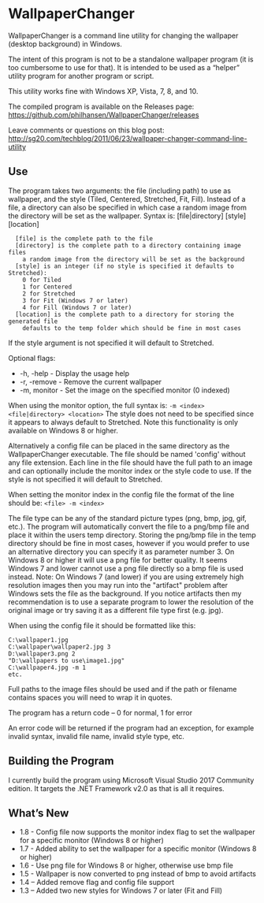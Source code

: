 WallpaperChanger
================

WallpaperChanger is a command line utility for changing the wallpaper (desktop background) in Windows.

The intent of this program is not to be a standalone wallpaper program (it is too cumbersome to use for that). It is intended to be used as a “helper” utility program for another program or script.

This utility works fine with Windows XP, Vista, 7, 8, and 10.

The compiled program is available on the Releases page: https://github.com/philhansen/WallpaperChanger/releases

Leave comments or questions on this blog post: http://sg20.com/techblog/2011/06/23/wallpaper-changer-command-line-utility

## Use

The program takes two arguments: the file (including path) to use as wallpaper, and the style (Tiled, Centered, Stretched, Fit, Fill). Instead of a file, a directory can also be specified in which case a random image from the directory will be set as the wallpaper.
Syntax is: [file|directory] [style] [location]

```
  [file] is the complete path to the file
  [directory] is the complete path to a directory containing image files
    a random image from the directory will be set as the background
  [style] is an integer (if no style is specified it defaults to Stretched):
    0 for Tiled
    1 for Centered
    2 for Stretched
    3 for Fit (Windows 7 or later)
    4 for Fill (Windows 7 or later)
  [location] is the complete path to a directory for storing the generated file
    defaults to the temp folder which should be fine in most cases
```

If the style argument is not specified it will default to Stretched.

Optional flags:
*   -h, -help   - Display the usage help
*   -r, -remove - Remove the current wallpaper
*   -m, monitor <index> - Set the image on the specified monitor (0 indexed)

When using the monitor option, the full syntax is: `-m <index> <file|directory> <location>`  The style does not need to be specified since it appears to always default to Stretched.  Note this functionality is only available on Windows 8 or higher.

Alternatively a config file can be placed in the same directory as the 
WallpaperChanger executable. The file should be named 'config' without 
any file extension.  Each line in the file should have the full path to 
an image and can optionally include the monitor index or the style code to use.  If the style
is not specified it will default to Stretched.

When setting the monitor index in the config file the format of the line should be: `<file> -m <index>`

The file type can be any of the standard picture types (png, bmp, jpg, gif, etc.). The program will automatically convert the file to a png/bmp file and place it within the users temp directory. Storing the png/bmp file in the temp directory should be fine in most cases, however if you would prefer to use an alternative directory you can specify it as parameter number 3.  On Windows 8 or higher it will use a png file for better quality.  It seems Windows 7 and lower cannot use a png file directly so a bmp file is used instead.  Note: On Windows 7 (and lower) if you are using extremely high resolution images then you may run into the "artifact" problem after Windows sets the file as the background.  If you notice artifacts then my recommendation is to use a separate program to lower the resolution of the original image or try saving it as a different file type first (e.g. jpg).

When using the config file it should be formatted like this:

```
C:\wallpaper1.jpg
C:\wallpaper\wallpaper2.jpg 3
D:\wallpaper3.png 2
"D:\wallpapers to use\image1.jpg"
C:\wallpaper4.jpg -m 1
etc.
```

Full paths to the image files should be used and if the path or filename contains spaces you will need to wrap it in quotes.

The program has a return code – 0 for normal, 1 for error

An error code will be returned if the program had an exception, for example invalid syntax, invalid file name, invalid style type, etc.

## Building the Program

I currently build the program using Microsoft Visual Studio 2017 Community edition.  It targets the .NET Framework v2.0 as that is all it requires.

## What’s New

* 1.8 - Config file now supports the monitor index flag to set the wallpaper for a specific monitor (Windows 8 or higher) 
* 1.7 - Added ability to set the wallpaper for a specific monitor (Windows 8 or higher)
* 1.6 - Use png file for Windows 8 or higher, otherwise use bmp file
* 1.5 - Wallpaper is now converted to png instead of bmp to avoid artifacts
* 1.4 – Added remove flag and config file support
* 1.3 – Added two new styles for Windows 7 or later (Fit and Fill)
